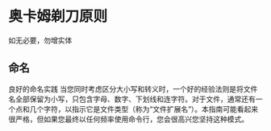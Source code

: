 # 奥卡姆剃刀原则

如无必要，勿增实体

## 命名

良好的命名实践
当您同时考虑区分大小写和转义时，一个好的经验法则是将文件名全部保留为小写，只包含字母、数字、下划线和连字符。对于文件，通常还有一个点和几个字符，以指示它是文件类型（称为“文件扩展名”）。本指南可能看起来很严格，但如果您最终以任何频率使用命令行，您会很高兴您坚持这种模式。
